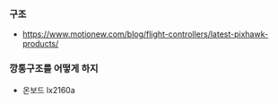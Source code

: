 

### 구조
- https://www.motionew.com/blog/flight-controllers/latest-pixhawk-products/


### 깡통구조를 어떻게 하지
- 온보드 lx2160a
